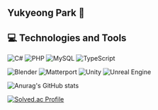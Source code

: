 ## Yukyeong Park 👋

## 💻 Technologies and Tools

![C#](https://img.shields.io/badge/C%23-239120?style=flat&logo=c-sharp&logoColor=white)
![PHP](https://img.shields.io/badge/PHP-777BB4?style=flat&logo=php&logoColor=white)
![MySQL](https://img.shields.io/badge/MySQL-4479A1?style=flat&logo=mysql&logoColor=white)
![TypeScript](https://img.shields.io/badge/TypeScript-3178C6?style=flat&logo=typescript&logoColor=white)

![Blender](https://img.shields.io/badge/Blender-F5792A?style=flat&logo=blender&logoColor=white)
![Matterport](https://img.shields.io/badge/Matterport-000000?style=flat&logo=mattermost&logoColor=white)
![Unity](https://img.shields.io/badge/Unity-000000?style=flat&logo=unity&logoColor=white)
![Unreal Engine](https://img.shields.io/badge/Unreal%20Engine-313131?style=flat&logo=unrealengine&logoColor=white)


![Anurag's GitHub stats](https://github-readme-stats.vercel.app/api?username=ykPark0923&show_icons=true&theme=cobalt)

[![Solved.ac Profile](http://mazassumnida.wtf/api/v2/generate_badge?boj=popopo4709)](https://solved.ac/popopo4709/)

<!--
**ykPark0923/ykPark0923** is a ✨ _special_ ✨ repository because its `README.md` (this file) appears on your GitHub profile.

Here are some ideas to get you started:

- 🔭 I’m currently working on ...
- 🌱 I’m currently learning ...
- 👯 I’m looking to collaborate on ...
- 🤔 I’m looking for help with ...
- 💬 Ask me about ...
- 📫 How to reach me: ...
- 😄 Pronouns: ...
- ⚡ Fun fact: ...
-->
